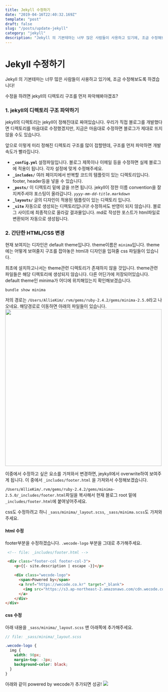 ```yaml
---
title: Jekyll 수정하기
date: "2019-04-16T22:40:32.169Z"
template: "post"
draft: false
slug: "/posts/update-jekyll"
category: "jekyll"
description: "Jekyll 의 기본테마는 너무 많은 사람들이 사용하고 있기에, 조금 수정해보도록 하겠습니다!"
---
```


# Jekyll 수정하기

Jekyll 의 기본테마는 너무 많은 사람들이 사용하고 있기에, 조금 수정해보도록 하겠습니다!

수정을 하려면 jekyll의 디렉토리 구조를 먼저 파악해봐야겠죠?

### 1. jekyll의 디렉토리 구조 파악하기
jekyll의 디렉토리는 jekyll이 정해진대로 짜여있습니다.
우리가 직접 블로그를 개발했다면 디렉토리를 마음대로 수정했겠지만, 지금은 마음대로 수정하면 블로그가 제대로 뜨지 않을 수도 있습니다.

앞으로 이렇게 미리 정해진 디렉토리 구조를 많이 접할텐데, 구조를 먼저 파악하면 개발 속도가 빨라집니다.

* **`_config.yml`** 설정파일입니다. 블로그 제목이나 이메일 등을 수정하면 실제 블로그에 적용이 됩니다. 각자 설정에 맞게 수정해주세요.
* **`_includes/`** 여러 페이지에서 반복할 코드의 템플릿이 있는 디렉토리입니다. footer, header등을 넣을 수 있습니다.
* **`_posts/`** 이 디렉토리 밑에 글을 쓰면 됩니다. jekyll이 정한 이름 convention을 잘 지켜주셔야 포스팅이 올라갑니다. _`yyyy-mm-dd-title.markdown`_
* **`_layouts/`** 글의 디자인이 적용된 템플릿이 있는 디렉토리 입니다.
* **`_site`** 자동으로 생성되는 디렉토리입니다! 수정하셔도 반영이 되지 않습니다. 블로그 사이트에 최종적으로 올라갈 결과물입니다. md로 작성한 포스트가 html파일로 변환되어 자동으로 생성됩니다.

### 2. 간단한 HTML/CSS 변경

현재 보여지는 디자인은 default theme입니다. theme이름은 `minima`입니다. theme에는 어떻게 보여줄지 구조를 잡아놓은 html과 디자인을 입혀줄 css 파일들이 있습니다.

최초에 설치하고나서는 theme관련 디렉토리가 존재하지 않을 것입니다. theme관련 파일들은 해당 디렉토리에 생성되지 않습니다. 다른 어딘가에 저장되어있습니다. default theme인 minima가 어디에 위치해있는지 확인해보겠습니다.

```
bundle show minima
```

저의 경로는 `/Users/AllieKim/.rvm/gems/ruby-2.4.2/gems/minima-2.5.0`라고 나오네요.
해당경로로 이동하면 아래의 파일들이 있습니다.
<img src="/img/190227-3.png" width="500"/>

이중에서 수정하고 싶은 요소를 가져와서 변경하면, jeykyll에서 overwrite하여 보여주게 됩니다.
이 중에서 `_includes/footer.html` 을 가져와서 수정해보겠습니다.

`/Users/AllieKim/.rvm/gems/ruby-2.4.2/gems/minima-2.5.0/_includes/footer.html`파일을 복사해서 현재 블로그 root 밑에 `_includes/footer.html`에 붙여넣어주세요.

css도 수정하려고 하니 `_sass/minima/_layout.scss`, `_sass/minima.scss`도 가져와주세요.


#### html 수정
footer부분을 수정하겠습니다. `.wecode-logo` 부분을 그대로 추가해주세요.
```html
 <!-- file: _includes/footer.html -->

 <div class="footer-col footer-col-3">
    <p>{{- site.description | escape -}}</p>

    <div class="wecode-logo">
      <span>Powered by</span>
      <a href="https://wecode.co.kr" target="_blank">
        <img src="https://s3.ap-northeast-2.amazonaws.com/cdn.wecode.co.kr/logo/wecode_logo.png" alt="wecode" />
      </a>
    </div>
</div>
```

#### css 수정
아래 내용을 `_sass/minima/_layout.scss` 맨 아래쪽에 추가해주세요.
```scss
// file: _sass/minima/_layout.scss

.wecode-logo {
  img {
    width: 90px;
    margin-top: -3px;
    background-color: black;
  }
}
```
아래와 같이 powered by wecode가 추가되면 성공!
![](/img/190416-2-1.png)
